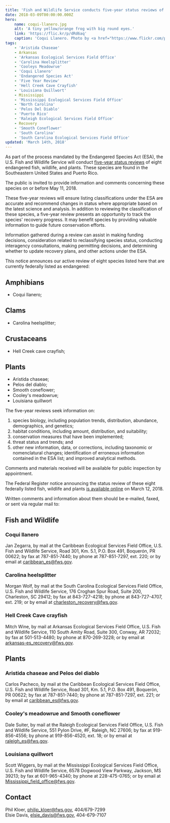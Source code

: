```yaml
---
title: 'Fish and Wildlife Service conducts five-year status reviews of eight southeastern species'
date: 2018-03-09T00:00:00.000Z
hero:
    name: coqui-llanero.jpg
    alt: 'A tiny yellow/orange frog with big round eyes.'
    link: 'https://flic.kr/p/dRd6aq'
    caption: 'Coqui Llanero. Photo by <a href="https://www.flickr.com/photos/ljvillanueva/">Luis J. Villanueva</a> <a href="https://creativecommons.org/licenses/by-nc-sa/2.0/#">CC BY-NC-SA 2.0.</a>'
tags:
    - 'Aristida Chaseae'
    - Arkansas
    - 'Arkansas Ecological Services Field Office'
    - 'Carolina Heelsplitter'
    - 'Cooleys Meadowrue'
    - 'Coqui Llanero'
    - 'Endangered Species Act'
    - 'Five Year Review'
    - 'Hell Creek Cave Crayfish'
    - 'Louisiana Quillwort'
    - Mississippi
    - 'Mississippi Ecological Services Field Office'
    - 'North Carolina'
    - 'Pelos Del Diablo'
    - 'Puerto Rico'
    - 'Raleigh Ecological Services Field Office'
    - Recovery
    - 'Smooth Coneflower'
    - 'South Carolina'
    - 'South Carolina Ecological Services Field Office'
updated: 'March 14th, 2018'
---
```


As part of the process mandated by the Endangered Species Act (ESA), the U.S. Fish and Wildlife Service will conduct [five-year status reviews](/endangered-species-act/five-year-reviews) of eight endangered fish, wildlife, and plants.  These species are found in the Southeastern United States and Puerto Rico.

The public is invited to provide information and comments concerning these species on or before May 11, 2018.

These five-year reviews will ensure listing classifications under the ESA are accurate and recommend changes in status where appropriate based on the latest science and analysis.  In addition to reviewing the classification of these species, a five-year review presents an opportunity to track the species' recovery progress.  It may benefit species by providing valuable information to guide future conservation efforts. 

Information gathered during a review can assist in making funding decisions, consideration related to reclassifying species status, conducting interagency consultations, making permitting decisions, and determining whether to update recovery plans, and other actions under the ESA.

This notice announces our active review of eight species listed here that are currently federally listed as endangered:

## Amphibians

  - Coqui llanero;

## Clams

  - Carolina heelsplitter;

## Crustaceans

  - Hell Creek cave crayfish;

## Plants

  - Aristida chaseae;
  - Pelos del diablo;
  - Smooth coneflower;
  - Cooley's meadowrue;
  - Louisiana quillwort

The five-year reviews seek information on:
  
  1. species biology, including population trends, distribution, abundance, demographics, and genetics;
  2. habitat conditions, including amount, distribution, and suitability;
  3. conservation measures that have been implemented;
  4. threat status and trends; and
  5. other new information, data, or corrections, including taxonomic or nomenclatural changes; identification of erroneous information contained in the ESA list; and improved analytical methods.  

Comments and materials received will be available for public inspection by appointment.

The Federal Register notice announcing the status review of these eight federally listed fish, wildlife and plants [is available online](https://www.federalregister.gov/documents/current) on March 12, 2018.
 
Written comments and information about them should be e-mailed, faxed, or sent via regular mail to:

## Fish and Wildlife

### Coqui llanero

Jan Zegarra, by mail at the Caribbean Ecological Services Field Office, U.S. Fish and Wildlife Service, Road 301, Km. 5.1, P.O. Box 491, Boquerón, PR 00622; by fax at 787-851-7440; by phone at 787-851-7297, ext. 220; or by email at [caribbean_es@fws.gov](mailto:caribbean_es@fws.gov).
 
### Carolina heelsplitter

Morgan Wolf, by mail at the South Carolina Ecological Services Field Office, U.S. Fish and Wildlife Service, 176 Croghan Spur Road, Suite 200, Charleston, SC 29412; by fax at 843-727-4218; by phone at 843-727-4707, ext. 219; or by email at [charleston_recovery@fws.gov](mailto:charleston_recovery@fws.gov).

### Hell Creek Cave crayfish

Mitch Wine, by mail at Arkansas Ecological Services Field Office, U.S. Fish and Wildlife Service, 110 South Amity Road, Suite 300, Conway, AR 72032; by fax at 501-513-4480; by phone at 870-269-3228; or by email at [arkansas-es_recovery@fws.gov](mailto:arkansas-es_recovery@fws.gov).

## Plants

### Aristida chaseae and Pelos del diablo

Carlos Pacheco, by mail at the Caribbean Ecological Services Field Office, U.S. Fish and Wildlife Service, Road 301, Km. 5.1, P.O. Box 491, Boquerón, PR 00622; by fax at 787-851-7440; by phone at 787-851-7297, ext. 221; or by email at [caribbean_es@fws.gov](mailto:caribbean_es@fws.gov).

### Cooley's meadowrue and Smooth coneflower

Dale Suiter, by mail at the Raleigh Ecological Services Field Office, U.S. Fish and Wildlife Service, 551 Pylon Drive, #F, Raleigh, NC 27606; by fax at 919-856-4556; by phone at 919-856-4520, ext. 18; or by email at [raleigh_es@fws.gov](mailto:raleigh_es@fws.gov).

### Louisiana quillwort

Scott Wiggers, by mail at the Mississippi Ecological Services Field Office, U.S. Fish and Wildlife Service, 6578 Dogwood View Parkway, Jackson, MS 39213; by fax at 601-965-4340; by phone at 228-475-0765; or by email at [Mississippi_field_office@fws.gov](mailto:Mississippi_field_office@fws.gov).

## Contact

Phil Kloer, [philip_kloer@fws.gov](mailto:philip_kloer@fws.gov), 404/679-7299  
Elsie Davis, [elsie_davis@fws.gov](mailto:elsie_davis@fws.gov), 404-679-7107
